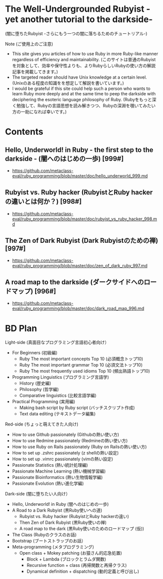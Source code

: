 # The Well-Undergrounded Rubyist -yet another tutorial to the darkside-
(闇に堕ちたRubyist -さらにもう一つの闇に落ちるためのチュートリアル-)

Note (ご使用上のご注意)
* This site gives you articles of how to use Ruby in more Ruby-like manner regardless of efficiency and maintainability. (このサイトは普通のRubyistを対象として、効率や保守性よりも、よりRubyらしいRubyの使い方の解説記事を掲載してきます。)
* The targeted reader should have Unix knowledge at a certain level. (Unixのある程度の知識をを想定して解説を書いています。)
* I would be grateful if this site could help such a person who wants to learn Ruby more deeply and at the same time to peep the darkside with deciphering the esoteric language philosophy of Ruby. (Rubyをもっと深く勉強して、Rubyの言語思想を読み解きつつ、Rubyの深淵を覗いてみたい方の一助になれば幸いです。)


Contents
=================

## Hello, Underworld! in Ruby - the first step to the darkside - (闇へのはじめの一歩) [999#]

* https://github.com/metaclass-eval/ruby_programming/blob/master/doc/hello_underworld_999.md

## Rubyist vs. Ruby hacker (RubyistとRuby hackerの違いとは何か？) [998#]

* https://github.com/metaclass-eval/ruby_programming/blob/master/doc/rubyist_vs_ruby_hacker_998.md

## The Zen of Dark Rubyist (Dark Rubyistのための禅) [997#]

* https://github.com/metaclass-eval/ruby_programming/blob/master/doc/zen_of_dark_ruby_997.md

## A road map to the darkside (ダークサイドへのロードマップ) [996#]

* https://github.com/metaclass-eval/ruby_programming/blob/master/doc/dark_road_map_996.md


BD Plan
=================


Light-side (真面目なプログラミング言語初心者向け）
* For Beginners (初級編)
	* Ruby The most important concepts Top 10 (必須概念トップ10)
	* Ruby The most important grammar Top 10 (必須文法トップ10)
	* Ruby The most frequently used idioms Top 10 (頻出熟語トップ10)
* Programming Linguistics (プログラミング言語学)
	* History (歴史編)
	* Philosophy (哲学編)
	* Comparative linguistics (比較言語学編)
* Practical Programming (実用編)
	* Making bash script by Ruby script (バッチスクリプト作成)
	* Text data editing (テキストデータ編集)

Red-side (ちょっと萌えてきた人向け)
* How to use Github passionately (Githubの熱い使い方)
* How to use Redmine passionately (Redmineの熱い使い方)
* How to use Ruby on Rails passionately (Ruby on Railsの熱い使い方)
* How to set up .zshrc passionately (z shellの熱い設定)
* How to set up .vimrc passionately (vimの熱い設定)
* Passionate Statistics (熱い統計処理編)
* Passionate Machine Learning (熱い機械学習編)
* Passionate Bioinformatics (熱い生物情報学編)
* Passionate Evolution (熱い進化学編)

Dark-side (闇に堕ちたい人向け）
* Hello, Underworld! in Ruby (闇へのはじめの一歩)
* A Road to a Dark Rubyist (黒Ruby使いへの道)
	* Rubyist vs. Ruby hacker (RubyistとRuby hackerの違い)
	* Then Zen of Dark Rubyist (黒Ruby使いの禅)
	* A road map to the dark (黒Ruby使いのためのロードマップ (仮))
* The Class (Rubyのクラスのお話)
* Bootstrap (ブートストラップのお話）
* Meta-programming (メタプログラミング)
  * Open class + Mokey patching (お猿さん的応急処置)
	* Block + Lambda (ブロックとラムダ関数)
	* Recursive function + class (再帰関数と再帰クラス)
	* Dynamical definition + dispatching (動的定義と呼び出し)

